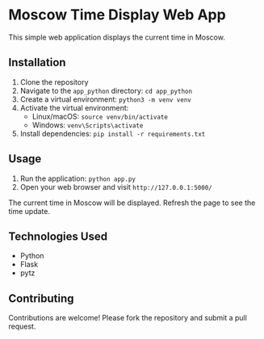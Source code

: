 # Moscow Time Display Web App

This simple web application displays the current time in Moscow.

## Installation

1. Clone the repository
2. Navigate to the `app_python` directory: `cd app_python`
3. Create a virtual environment: `python3 -m venv venv`
4. Activate the virtual environment:
    - Linux/macOS: `source venv/bin/activate`
    - Windows: `venv\Scripts\activate`
5. Install dependencies: `pip install -r requirements.txt`

## Usage

1. Run the application: `python app.py`
2. Open your web browser and visit `http://127.0.0.1:5000/`

The current time in Moscow will be displayed.  Refresh the page to see the time update.

## Technologies Used

* Python
* Flask
* pytz

## Contributing

Contributions are welcome!  Please fork the repository and submit a pull request.

